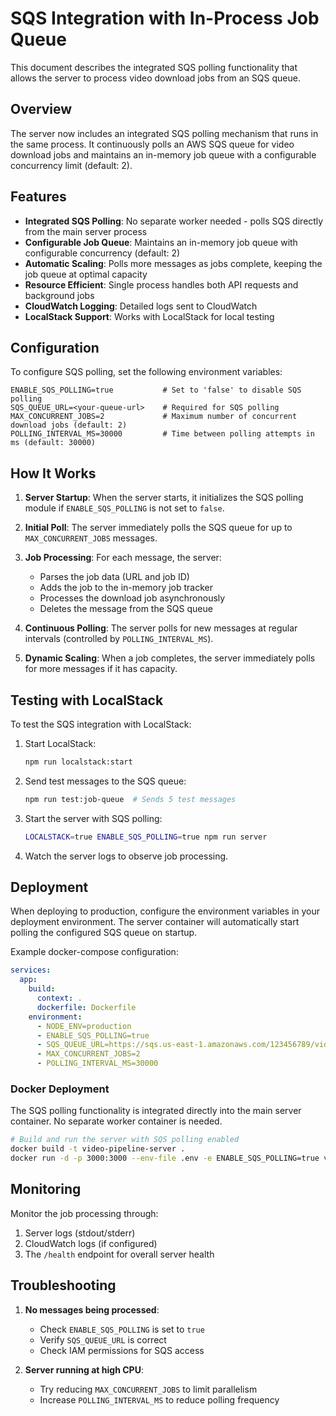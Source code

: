 # SQS Integration with In-Process Job Queue

This document describes the integrated SQS polling functionality that allows the server to process video download jobs from an SQS queue.

## Overview

The server now includes an integrated SQS polling mechanism that runs in the same process. It continuously polls an AWS SQS queue for video download jobs and maintains an in-memory job queue with a configurable concurrency limit (default: 2).

## Features

- **Integrated SQS Polling**: No separate worker needed - polls SQS directly from the main server process
- **Configurable Job Queue**: Maintains an in-memory job queue with configurable concurrency (default: 2)
- **Automatic Scaling**: Polls more messages as jobs complete, keeping the job queue at optimal capacity
- **Resource Efficient**: Single process handles both API requests and background jobs
- **CloudWatch Logging**: Detailed logs sent to CloudWatch
- **LocalStack Support**: Works with LocalStack for local testing

## Configuration

To configure SQS polling, set the following environment variables:

```
ENABLE_SQS_POLLING=true           # Set to 'false' to disable SQS polling
SQS_QUEUE_URL=<your-queue-url>    # Required for SQS polling
MAX_CONCURRENT_JOBS=2             # Maximum number of concurrent download jobs (default: 2)
POLLING_INTERVAL_MS=30000         # Time between polling attempts in ms (default: 30000)
```

## How It Works

1. **Server Startup**: When the server starts, it initializes the SQS polling module if `ENABLE_SQS_POLLING` is not set to `false`.

2. **Initial Poll**: The server immediately polls the SQS queue for up to `MAX_CONCURRENT_JOBS` messages.

3. **Job Processing**: For each message, the server:
   - Parses the job data (URL and job ID)
   - Adds the job to the in-memory job tracker
   - Processes the download job asynchronously
   - Deletes the message from the SQS queue
   
4. **Continuous Polling**: The server polls for new messages at regular intervals (controlled by `POLLING_INTERVAL_MS`).

5. **Dynamic Scaling**: When a job completes, the server immediately polls for more messages if it has capacity.

## Testing with LocalStack

To test the SQS integration with LocalStack:

1. Start LocalStack:
   ```bash
   npm run localstack:start
   ```

2. Send test messages to the SQS queue:
   ```bash
   npm run test:job-queue  # Sends 5 test messages
   ```

3. Start the server with SQS polling:
   ```bash
   LOCALSTACK=true ENABLE_SQS_POLLING=true npm run server
   ```

4. Watch the server logs to observe job processing.

## Deployment

When deploying to production, configure the environment variables in your deployment environment. The server container will automatically start polling the configured SQS queue on startup.

Example docker-compose configuration:

```yaml
services:
  app:
    build:
      context: .
      dockerfile: Dockerfile
    environment:
      - NODE_ENV=production
      - ENABLE_SQS_POLLING=true
      - SQS_QUEUE_URL=https://sqs.us-east-1.amazonaws.com/123456789/video-pipeline-jobs
      - MAX_CONCURRENT_JOBS=2
      - POLLING_INTERVAL_MS=30000
```

### Docker Deployment

The SQS polling functionality is integrated directly into the main server container.
No separate worker container is needed.

```bash
# Build and run the server with SQS polling enabled
docker build -t video-pipeline-server .
docker run -d -p 3000:3000 --env-file .env -e ENABLE_SQS_POLLING=true video-pipeline-server
```

## Monitoring

Monitor the job processing through:

1. Server logs (stdout/stderr)
2. CloudWatch logs (if configured)
3. The `/health` endpoint for overall server health

## Troubleshooting

1. **No messages being processed**:
   - Check `ENABLE_SQS_POLLING` is set to `true`
   - Verify `SQS_QUEUE_URL` is correct
   - Check IAM permissions for SQS access

2. **Server running at high CPU**:
   - Try reducing `MAX_CONCURRENT_JOBS` to limit parallelism
   - Increase `POLLING_INTERVAL_MS` to reduce polling frequency

